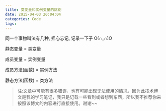 ```yaml
---
title: 类变量和实例变量的区别
date: 2015-04-03 20:04:04
categories: Code
tags:
---
```


同一个事物叫法有几种, 担心忘记, 记录一下子 O(∩_∩)O

静态变量 = 类变量

成员变量 = 实例变量

成员方法(函数) = 实例方法

静态方法(函数) = 类方法

<!--more-->


> 注:文章中可能有很多错误，也有可能出现无法使用的情况，因为此技术博文是我的学习笔记，我只是记载一些看到或者想到东西，所以我不推荐你来按照该博文的内容进行直接使用。谢谢~~